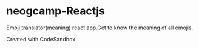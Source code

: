 # neogcamp-Reactjs
Emoji translator(meaning) react app.Get to know the meaning of all emojis.

Created with CodeSandbox
